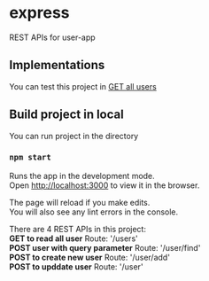 # express

REST APIs for user-app

## Implementations

You can test this project in [GET all users](https://danhhoang-express-app.herokuapp.com/users)

## Build project in local

You can run project in the directory

### `npm start`

Runs the app in the development mode.\
Open [http://localhost:3000](http://localhost:3000) to view it in the browser.
 
The page will reload if you make edits.\
You will also see any lint errors in the console.

There are 4 REST APIs in this project:\
**GET to read all user**                Route: '/users'\
**POST user with query parameter**      Route: '/user/find'\
**POST to create new user**             Route: '/user/add'\
**POST to upddate user**                Route: '/user'
